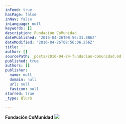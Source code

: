 ```yaml
---
inFeed: true
hasPage: false
inNav: false
inLanguage: null
keywords: []
description: Fundación CoMunidad
datePublished: '2016-04-26T08:56:31.886Z'
dateModified: '2016-04-26T08:56:06.256Z'
title: ''
author: []
sourcePath: _posts/2016-04-24-fundacion-comunidad.md
published: true
authors: []
publisher:
  name: null
  domain: null
  url: null
  favicon: null
starred: true
_type: Blurb

---
```

**Fundación CoMunidad**
![](https://the-grid-user-content.s3-us-west-2.amazonaws.com/11176dd8-2375-47b2-874d-5929a21a750f.jpg)